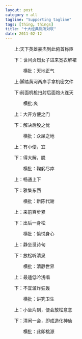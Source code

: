 ```yaml
---
layout: post
category : all
tagline: "Supporting tagline"
tags: [thing, things]
title: "十大经典厕所对联"
date: 2011-02-12
---
```

　　上:天下英雄豪杰到此俯首称臣 

　　下：世间贞烈女子进来宽衣解裙

　　　　横批：天地正气

　　上:脚踏黄河两岸手拿机密文件

　　下:前面机枪扫射后面炮火连天

　　　　横批:爽

　　上：大开方便之门

　　下：解决后股之忧

　　　　横批：众屎之地

　　上：有小便，宜

　　下：得大解，脱

　　　　横批：鞠躬尽瘁

　　上：畅通上下

　　下：雅集东西

　　　　横批：新陈代谢

　　上：来前百步紧

　　下：出后一身松

　　　　横批：愉悦身心

　　上：静坐觅诗句

　　下：放松听清泉

　　　　横批：清静世界

　　上：最适低吟浅唱

　　下：不宜滥炸狂轰

　　　　横批：讲究卫生

　　上：小坐片刻，便会放松意念

　　下：清闲一会，即成造化神仙

　　　　横批：此即桃源